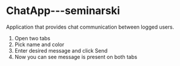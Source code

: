# ChatApp---seminarski
Application that provides chat communication between logged users.

1. Open two tabs
2. Pick name and color
3. Enter desired message and click Send
4. Now you can see message is present on both tabs

